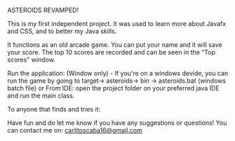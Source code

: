 ASTEROIDS REVAMPED!

This is my first independent project. It was used to learn more about Javafx and CSS, and to better my Java skills.

It functions as an old arcade game. You can put your name and it will save your score. The top 10 scores are recorded and can be seen in the "Top scores" window.

Run the application:
(Window only) - If you're on a windows devide, you can run the game by going to target-> asteroids-> bin -> asteroids.bat (windows batch file)
or
From IDE: open the project folder on your preferred java IDE and run the main class.

To anyone that finds and tries it:

Have fun and do let me know if you have any suggestions or questions! You can contact me on: carlitoscaba16@gmail.com
